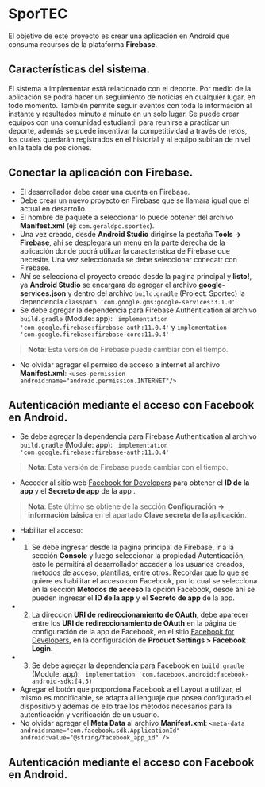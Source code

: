 # SporTEC

El objetivo de este proyecto es crear una aplicación en Android que consuma recursos de la plataforma **Firebase**.
## Características del sistema.
El sistema a implementar está relacionado con el deporte. Por medio de la aplicación se podrá hacer un seguimiento de noticias en cualquier lugar, en todo momento. También permite seguir eventos con toda la información al instante y resultados minuto a minuto en un solo lugar.
Se puede crear equipos con una comunidad estudiantil para reunirse a practicar un deporte, además se puede incentivar la competitividad a través de retos, los cuales quedarán registrados en el historial y al equipo subirán de nivel en la tabla de posiciones.

## Conectar la aplicación con Firebase.

- El desarrollador debe crear una cuenta en Firebase.
- Debe crear un nuevo proyecto en Firebase que se llamara igual que el actual en desarrollo.
- El nombre de paquete a seleccionar lo puede obtener del archivo **Manifest.xml** (ej: `com.geraldpc.sportec`).
- Una vez creado, desde **Android Studio** dirigirse la pestaña **Tools -> Firebase**, ahí se desplegara un menú en la parte derecha de la aplicación donde podrá utilizar la característica de Firebase que necesite. Una vez seleccionada se debe seleccionar conecatr con Firebase.
- Ahí se selecciona el proyecto creado desde la pagina principal y **listo!**, ya **Android Studio** se encargara de agregar el archivo **google-services.json** y dentro del archivo `build.gradle` (Project: Sportec) la dependencia `classpath 'com.google.gms:google-services:3.1.0'`.
- Se debe agregar la dependencia para Firebase Authentication al archivo `build.gradle` (Module: app): 
``` implementation 'com.google.firebase:firebase-auth:11.0.4'``` y
`implementation 'com.google.firebase:firebase-core:11.0.4'`
> **Nota**: Esta versión de Firebase puede cambiar con el tiempo.
- No olvidar agregar el permiso de acceso a internet al archivo **Manifest.xml**: 
`<uses-permission  android:name="android.permission.INTERNET"/>`


## Autenticación mediante el acceso con Facebook en Android.

- Se debe agregar la dependencia para Firebase Authentication al archivo `build.gradle` (Module: app): 
``` implementation 'com.google.firebase:firebase-auth:11.0.4'```
> **Nota**: Esta versión de Firebase puede cambiar con el tiempo.
- Acceder al sitio web [Facebook for Developers](https://developers.facebook.com/) para obtener el **ID de la app** y el **Secreto de app** de la app .
> **Nota**: Este último se obtiene de la sección **Configuración -> información básica** en el apartado **Clave secreta de la aplicación**.
- Habilitar el acceso:
- 1. Se debe ingresar desde la pagina principal de Firebase, ir a la sección **Console** y luego seleccionar la propiedad Autenticación, esto le permitirá al desarrollador acceder a los usuarios creados, métodos de acceso, plantillas, entre otros. Recordar que lo que se quiere es habilitar el acceso con Facebook, por lo cual se selecciona en la sección **Metodos de acceso** la opción Facebook, desde ahí se pueden ingresar el **ID de la app** y el **Secreto de app** de la app. 
- 2. La direccion **URI de redireccionamiento de OAuth**, debe aparecer entre los **URI de redireccionamiento de OAuth** en la página de configuración de la app de Facebook, en el sitio [Facebook for Developers](https://developers.facebook.com/), en la configuración de **Product Settings > Facebook Login**.
- 3. Se debe agregar la dependencia para Facebook en `build.gradle` (Module: app): 
``` implementation 'com.facebook.android:facebook-android-sdk:[4,5)'```
- Agregar el botón que proporciona Facebook a el Layout a utilizar, el mismo es modificable, se adapta al lenguaje que posea configurado el dispositivo y ademas de ello trae los métodos necesarios para la autenticación y verificación de un usuario.
- No olvidar agregar el **Meta Data** al archivo **Manifest.xml**: 
`<meta-data android:name="com.facebook.sdk.ApplicationId" android:value="@string/facebook_app_id" />`




## Autenticación mediante el acceso con Facebook en Android.
